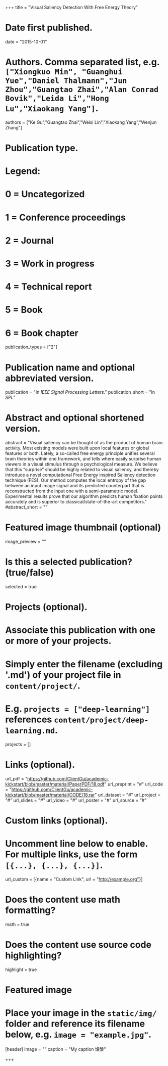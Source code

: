 +++
title = "Visual Saliency Detection With Free Energy Theory"

# Date first published.
date = "2015-10-01"

# Authors. Comma separated list, e.g. `["Xiongkuo Min", "Guanghui Yue","Daniel Thalmann","Jun Zhou","Guangtao Zhai","Alan Conrad Bovik","Leida Li","Hong Lu","Xiaokang Yang"]`.
authors = ["Ke Gu","Guangtao Zhai","Weisi Lin","Xiaokang Yang","Wenjun Zhang"]
# Publication type.
# Legend:
# 0 = Uncategorized
# 1 = Conference proceedings
# 2 = Journal
# 3 = Work in progress
# 4 = Technical report
# 5 = Book
# 6 = Book chapter
publication_types = ["2"]

# Publication name and optional abbreviated version.
publication = "In *IEEE Signal Processing Letters*."
publication_short = "In *SPL*"

# Abstract and optional shortened version.
abstract = "Visual saliency can be thought of as the product of human brain activity. Most existing models were built upon local features or global features or both. Lately, a so-called free energy principle unifies several brain theories within one framework, and tells where easily surprise human viewers in a visual stimulus through a psychological measure. We believe that this “surprise” should be highly related to visual saliency, and thereby introduce a novel computational Free Energy inspired Saliency detection technique (FES). Our method computes the local entropy of the gap between an input image signal and its predicted counterpart that is reconstructed from the input one with a semi-parametric model. Experimental results prove that our algorithm predicts human fixation points accurately and is superior to classical/state-of-the-art competitors."
#abstract_short = ""

# Featured image thumbnail (optional)
image_preview = ""

# Is this a selected publication? (true/false)
selected = true

# Projects (optional).
#   Associate this publication with one or more of your projects.
#   Simply enter the filename (excluding '.md') of your project file in `content/project/`.
#   E.g. `projects = ["deep-learning"]` references `content/project/deep-learning.md`.
projects = []

# Links (optional).
url_pdf = "https://github.com/ClientGu/academic-kickstart/blob/master/material/PaperPDF/18.pdf"
url_preprint = "#"
url_code = "https://github.com/ClientGu/academic-kickstart/blob/master/material/CODE/18.rar"
url_dataset = "#"
url_project = "#"
url_slides = "#"
url_video = "#"
url_poster = "#"
url_source = "#"

# Custom links (optional).
#   Uncomment line below to enable. For multiple links, use the form `[{...}, {...}, {...}]`.
 url_custom = [{name = "Custom Link", url = "http://example.org"}]

# Does the content use math formatting?
math = true

# Does the content use source code highlighting?
highlight = true

# Featured image
# Place your image in the `static/img/` folder and reference its filename below, e.g. `image = "example.jpg"`.
[header]
image = ""
caption = "My caption 馃槃"

+++
